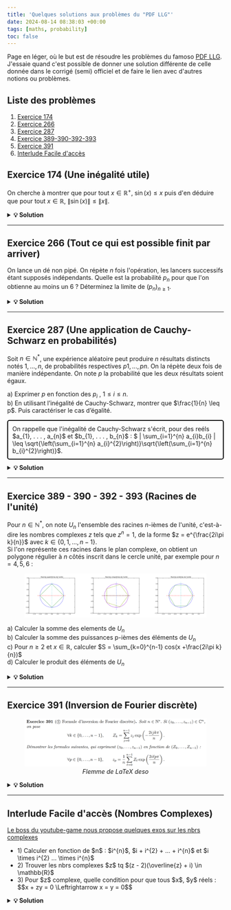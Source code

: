 ```yaml
---
title: 'Quelques solutions aux problèmes du "PDF LLG"'
date: 2024-08-14 08:38:03 +00:00
tags: [maths, probability]
toc: false
---
```

<link rel="stylesheet" href="https://cdn.jsdelivr.net/npm/katex@0.13.18/dist/katex.min.css">
<script defer src="https://cdn.jsdelivr.net/npm/katex@0.13.18/dist/katex.min.js"></script>
<script defer src="https://cdn.jsdelivr.net/npm/katex@0.13.18/dist/contrib/auto-render.min.js"></script>
<script>
  document.addEventListener("DOMContentLoaded", function() {
    renderMathInElement(document.body, {
      delimiters: [
        {left: "$$", right: "$$", display: true},
        {left: "$", right: "$", display: false}
      ]
    });
  });
</script>


Page en léger, où le but est de résoudre les problèmes du famoso [PDF LLG](https://www.louislegrand.fr/wp-content/uploads/2022/01/EXOS-TERMINALE3-3-AVECDESSIN.pdf). J'essaie quand c'est possible de donner une solution différente de celle donnée dans le corrigé (semi) officiel et de faire le lien avec d'autres notions ou problèmes.

## Liste des problèmes

1. [Exercice 174](#exercice-174-une-inégalité-utile)
2. [Exercice 266](#exercice-266-tout-ce-qui-est-possible-finit-par-arriver)
3. [Exercice 287](#exercice-287-une-application-de-cauchy-schwarz-en-probabilités)
4. [Exercice 389-390-392-393](#exercice-389---390---392---393-racines-de-lunité)
5. [Exercice 391](#exercice-391-inversion-de-fourier-discrète)
6. [Interlude Facile d'accès](#interlude-facile-daccès-nombres-complexes)



## Exercice 174 (Une inégalité utile)

On cherche à montrer que pour tout $x \in \mathbb{R}^{+}$, $\sin(x) \leq x$ puis d'en déduire que pour tout $x \in \mathbb{R}$, $\|\sin(x)\| \leq \|x\|$.

<details>
 <summary><strong>💡 Solution</strong></summary>

a) La fonction sinus est bornée par $1$ et $-1$, pour $x$ positif, l'inégalité est donc évidente pour $x \geq 1$, le cas contentieux se situe pour $x \in [0, 1]$.<br>
Dans ce cas-ci, on dérive (on peut le faire etc) deux fois la fonction $f : x \mapsto \sin(x)$, on obtient $f''(x) = -\sin(x) \leq 0$ pour $x \in [0, 1]$, la fonction sinus est donc concave sur cet intervalle et son graphe est en dessous de ses tangentes, en particulier en $x = 0$, dont l'équation de la tangente est $y(0) = f'(0) \times (x - 0) + f(0) = cos(0) \times x + 0 = x$
<br>

On aurait aussi pu étudier la fonction $f : x \mapsto \sin(x) - x$, dont la dérivée sur $\mathbb{R}^{+}$ est $f'(x) = \cos(x) - 1 \leq 0$ car $\cos(x) \leq 1$ pour tout $x \in \mathbb{R}^{+}$, donc $f$ est décroissante sur $\mathbb{R}^{+}$ et $f(x) = \sin(x) - x \leq f(0) = 0$ pour tout $x \in \mathbb{R}^{+}$ donc OK.
<br><br>
b) Si $x$ est positif alors on se ramène au cas précédent, si $x$ est négatif, on a $ \sin(-x) = - sin(x) \leq -x$. Cela se voit aussi graphiquement (par symétrie) : 

<figure style="text-align: center;">
  <img src="/assets/img/maths/sin_x.png" alt="sinx_x">
</figure>

<br><br><strong>Ce que j'ai appris ? </strong><br>

Ce genre d'inégalité peut souvent se faire avec des arguments de convexité/concavité

</details>

<hr>

## Exercice 266 (Tout ce qui est possible finit par arriver)

On lance un dé non pipé. On répète $n$ fois l'opération, les lancers successifs étant supposés indépendants. Quelle est la probabilité $p_n$ pour que l'on obtienne au moins un 6 ? Déterminez la limite de $(p_n)_{n \geq 1}$.

<details>
 <summary><strong>💡 Solution</strong></summary>
On peut considérer l'événement contraire $\overline{A_{k}}$ : "ne pas obtenir 6 lors du k-ième lancer" dont la probabilité est $P(\overline{A_{k}}) = \dfrac{5}{6}$<br>


N'obtenir aucun 6 lors des $n$ lancers est donc l'événement $\overline{A} = \cap_{k=1}^{n} \overline{A_{k}}$ dont la probabilité est, par indépendance des $\overline{A_{k}}$, $P(\overline{A}) = \prod_{k=1}^{n} P(\overline{A_{k}}) = \left(\dfrac{5}{6}\right)^n$<br>


Finalement, la probabilité de l'événement qui nous intéresse $A$ : "obtenir au moins un 6 lors des $n$ lancers" est $p_n = 1 - P(\overline{A}) = 1 - \left(\dfrac{5}{6}\right)^n$, et la limite de $(p_n)_{n \geq 1}$ est donc $1$ (car $\left(\dfrac{5}{6}\right)^n \to 0$).<br>
Tout ce qui est possible finit par arriver !!!

<br><br><strong>Ce que j'ai appris ? </strong><br>

Et voilà, c'était pas bien compliqué. On retiendra que passer au complémentaire est souvent un bon réflexe quand on voit le mot-clé "au moins".

</details>

<hr>


## Exercice 287 (Une application de Cauchy-Schwarz en probabilités)

Soit $n \in \mathbb{N}^*$, une expérience aléatoire peut produire $n$ résultats distincts notés $1, . . . , n$, de probabilités respectives $p1, . . . , pn$. On la répète deux fois de manière indépendante.
On note $p$ la probabilité que les deux résultats soient égaux.

a) Exprimer $p$ en fonction des $p_{i}$ , $1 \leq i \leq n$.<br>
b) En utilisant l’inégalité de Cauchy-Schwarz, montrer que $\frac{1}{n} \leq p$. Puis caractériser le cas d’égalité.<br>

<head>
    <meta charset="UTF-8">
    <meta name="viewport" content="width=device-width, initial-scale=1.0">
    <title>Highlight Text</title>
    <style>
        .highlight-box {
            border: 2px solid #000; /* Border color and thickness */
            padding: 10px; /* Space between the text and the border */
            margin: 10px 0; /* Space above and below the box */
            border-radius: 5px; /* Rounded corners */
        }
    </style>
</head>
<body>
    <div class="highlight-box">
        On rappelle que l'inégalité de Cauchy-Schwarz s'écrit, pour des reéls $a_{1}, . . . , a_{n}$ et $b_{1}, . . . , b_{n}$ : $ | \sum_{i=1}^{n} a_{i}b_{i} | \leq \sqrt{\left(\sum_{i=1}^{n} a_{i}^{2}\right)}\sqrt{\left(\sum_{i=1}^{n} b_{i}^{2}\right)}$.
    </div>
</body>

<details>
 <summary><strong>💡 Solution</strong></summary>
a) Pour que les deux résultats soient égaux, il faut que le premier résultat soit $i$ et le deuxième aussi, donc en sommant sur chaque possibilité, $p = \sum_{i=1}^{n} p_{i}^{2}$<br>   
b) Si l'on considère la somme $\sum_{i=1}^{n} \frac{p_{i}}{\sqrt{n}}$, on peut appliquer l'inégalité de Cauchy-Schwarz avec $a_{i} = p_{i}$ et $b_{i} = \frac{1}{\sqrt{n}}$.<br>
Ce qui nous donne, en passant au carré, $\left(\sum_{i=1}^{n} p_{i} \frac{1}{\sqrt{n}}\right)^{2} \leq \left(\sum_{i=1}^{n} p_{i}^{2}\right)\left(\sum_{i=1}^{n} \frac{1}{\sqrt{n}}^{2}\right)$<br>
Or, par a) $\sum_{i=1}^{n} p_{i}^{2} = p$ et $\sum_{i=1}^{n} (\frac{1}{\sqrt{n}})^{2} = \sum_{i=1}^{n} \frac{1}{n} = n \times \frac{1}{n} = 1$, donc $\left(\sum_{i=1}^{n} p_{i} \frac{1}{\sqrt{n}}\right)^{2} \leq p$.<br>
Le membre de gauche peut se simplifier : $\frac{1}{n} (\sum_{i=1}^{n} p_{i})^{2} = \frac{1}{n}$ car $\sum_{i=1}^{n} p_{i} = 1$.
On a donc bien $\frac{1}{n} \leq p$.<br><br>

Il y a égalité si et seulement il existe $\lambda \in \mathbb{R}$ tel que $\forall i \in \{1, ..., n\}, p_{i} = \lambda \times \frac{1}{\sqrt{n}}$. On se doute bien que seul le cas possible est $p_{i} = \frac{1}{n}$. Un rapide calcul montre que c'est bien le cas.


<br><br><strong>Ce que j'ai appris ? </strong><br>
- Bien se rappeler de l'inégalité de Cauchy-Schwarz, elle est souvent utile en probabilités, un peu d'astuce pour faire apparaitre le $\frac{1}{n}$ et c'est bon.
</details>

<hr>

## Exercice 389 - 390 - 392 - 393 (Racines de l'unité)

Pour $n \in \mathbb{N}^{*}$, on note $U_{n}$ l'ensemble des racines $n$-ièmes de l'unité, c'est-à-dire les nombres complexes $z$ tels que $z^{n} = 1$, de la forme $z = e^{\frac{2i\pi k}{n}}$ avec $k \in \{0, 1, . . . , n-1\}$.<br>
Si l'on représente ces racines dans le plan complexe, on obtient un polygone régulier à $n$ côtés inscrit dans le cercle unité, par exemple pour $n = 4, 5, 6$ :

<figure style="text-align: center;">
  <img src="/assets/img/maths/racines_unites.png" alt="r">
</figure>


a) Calculer la somme des elements de $U_{n}$ <br>
b) Calculer la somme des puissances p-ièmes des éléments de $U_{n}$ <br>
c) Pour $n \geq 2$ et $x \in \mathbb{R}$, calculer $S = \sum_{k=0}^{n-1} cos(x +\frac{2i\pi k}{n})$ <br> 
d) Calculer le produit des éléments de $U_{n}$ <br>

<details>
 <summary><strong>💡 Solution</strong></summary>
a) Si $n = 1$, $U_{1} = \{1\}$ (une seule racine de l'unité...). Sinon, la somme des éléments de $U_{n}$ est $\sum_{k=0}^{n-1} e^{\frac{2i\pi k}{n}} = \sum_{k=0}^{n-1} (e^{\frac{2i\pi}{n}})^{k}$, on reconnaît la somme d'une suite géométrique de raison $q = e^{\frac{2i\pi}{n}}$ et de premier terme $1$, dont la somme est $\dfrac{1 - q^{n}}{1 - q} = 0$ car $q^{n} = e^{2 i \pi} = 1$. Cela se voit d'ailleurs graphiquement, les racines de l'unité sont les sommets d'un polygone régulier, donc par symétrie, la somme des racines est nulle (les vecteurs "s'annulant").<br>  <br> 
b) On suppose que $n > 1$ et p non nul, on a deux cas. Si $n$ divise $p$, c'est-à-dire si $p = n \times m$ pour un certain $m \in \mathbb{N}^{*}$, alors la somme est $$\sum_{k=0}^{n-1} e^{\frac{2i\pi k p}{n}} = \sum_{k=0}^{n-1} e^{\frac{2i\pi k m n}{n}} = \sum_{k=0}^{n-1} (e^{2i\pi})^{km} = n$$ Sinon, la somme est nulle par le même raisonnement qu'en a).<br>
En fait si n divise p, on s'en convainc facilement, par exemple pour $p = 6$ et $n = 3$ (ici $U_{3} = {1, j, j^2}$), si on prends $j$, on a $j^{6} = (j^{3})^{2}$ et par definition de $j$, $j^{3} = 1$... Bref. <br>
c) On pourrait uniquement utiliser des arguments de trigonométrie : 
$$\sum_{k=0}^{n-1} cos(x +\frac{2\pi k}{n}) = \sum_{k=0}^{n-1} cos(x)cos(\frac{2\pi k}{n}) - sin(x)sin(\frac{2\pi k}{n}) = cos(x) \sum_{k=0}^{n-1} cos(\frac{2\pi k}{n}) - sin(x) \sum_{k=0}^{n-1} sin(\frac{2\pi k}{n}) = cos(x) \times 0 - sin(x) \times 0 = 0$$ (En reconnaissant une somme télescopique, <a href="https://math.stackexchange.com/questions/1530598/how-to-prove-sum-k-1n-cos-frac2-pi-kn-0-for-any-n1"> calcul complet ici</a>).<br>
Mais on peut aussi remarquer que notre somme vaut : $$S = \sum_{k=0}^{n-1} \Re(e^{i(x +\frac{2\pi k}{n})}) = \Re(\sum_{k=0}^{n-1} e^{i(x +\frac{2\pi k}{n})}) = \Re(e^{ix} \sum_{k=0}^{n-1} e^{i\frac{2\pi k}{n}}) = \Re(e^{ix} \times 0) = 0$$ (car la somme des racines de l'unité est nulle cf q d'avant + linéarité de la partie réelle).<br>
d) Le produit est donné par $\prod_{k=0}^{n-1} e^{\frac{2i\pi k}{n}} = e^{\sum_{k=0}^{n-1} \frac{2i\pi k}{n}} = (e^{i \pi})^{n - 1} = (-1)^{n-1}$<br>
On verifie bien que pour $n = 2$, $U_{2} = \{-1, 1\}$, le produit est $-1$ et pour $n = 3$, $U_{3} = \{1, j, j^{2}\}$, le produit est $1$.


<br><br><strong>Ce que j'ai appris ? </strong><br>
Ne pas oublier les cas particuliers, ici $n = 1$ et $p | n$... + Passer aux complexes pour simplifier les calculs puis prendre la partie réelle etc bon réflexe.
</details>

<hr>

## Exercice 391 (Inversion de Fourier discrète)

<figure style="text-align: center;">
  <img src="/assets/img/maths/391.png" alt="r">
  <figcaption style="font-style: italic;">Flemme de LaTeX deso</figcaption>
</figure>

<details>
 <summary><strong>💡 Solution</strong></summary>
Pas 36 solutions pour ce genre d'exercice, on plug la première formule dans la seconde et on regarde ce que ça donne. On a des choses qui ressemblent à des sommes de (puissances de) racines de l'unité, on se doute bien que l'on va devoir utiliser l'exercice précédent pour simplifier le bousin.
<br>
Le cas $n = 1$ se vérifie facilement, on considère ainsi $n > 1$ et $l$, $p$ $\in \{0, ..., n-1\}$ :

$$
\begin{align}
Z_{l} e{^\frac{2 i \pi l p}{n}} = \sum_{j=0}^{n-1}z_{j}e{^\frac{-2 i \pi j l}{n}}e{^\frac{2 i \pi l p}{n}}
& = \sum_{j=0}^{n-1}z_{j}e{^\frac{2 i \pi l (p-j)}{n}}
\end{align}
$$

On injecte $(1)$ dans la seconde formule, ce qui donne :

$$\frac{1}{n} \sum_{l=0}^{n-1}Z_{l} e{^\frac{2 i \pi l p}{n}} = \frac{1}{n} \sum_{l=0}^{n-1} \sum_{j=0}^{n-1}z_{j}e{^\frac{2 i \pi l (p-j)}{n}}$$

On échange les sommes (on peut le faire car les sommes sont finies) et on réarrange un peu les termes :

$$\frac{1}{n} \sum_{l=0}^{n-1}Z_{l} e{^\frac{2 i \pi l p}{n}} = \frac{1}{n} \sum_{j=0}^{n-1}z_{j} \sum_{l=0}^{n-1} (e{^\frac{2 i \pi l}{n}})^{(p-j)}$$

Maintenant, si on prends un peu de recul, on voit que l'on additionne les $z_{j}$ pondérés par des coefficients qui ne sont rien d'autre que des sommes de racines de l'unité à la puissance $p-j$. <br>On peut utiliser l'exercice precedent pour calculer ces sommes, on a quelques cas à traiter :
<ul>
<li>$n = 1$, que l'on a déjà traité.</li>
<li>$n | p-j$, c'est-à-dire si $p-j = n \times m$ pour un certain $m \in \mathbb{N}^{*}$, alors la somme vaudrait $n$, ce qui est impossible car $p \leq n-1$ et $j \leq n-1$ donc $p-j \leq n-1$.</li>
<li>$j = p$, la somme vaut $n$ car $\sum e^{0}$...</li>
<li>Sinon, la somme vaut $0$ par le même raisonnement que l'exercice précédent.</li>
</ul>
<br>
En résumé, tous les coefficients devant les $z_{j}$ sont nuls sauf celui pour lequel $j = p$, et on a bien :
$$\frac{1}{n} \sum_{l=0}^{n-1}Z_{l} e{^\frac{2 i \pi l p}{n}} = \frac{1}{n}(0 + n \times z_{p}) = z_{p}$$ ce qui montre la formule d'inversion de Fourier (discrète).

<br><br><strong>Ce que j'ai appris ? </strong><br>
<ul>
<li>Ne pas avoir peur de se lancer dans des calculs qui ont l'air compliqués à première vue, souvent on peut simplifier les choses en utilisant les bonnes propriétés.</li>
<li>Faudrait que je relise un peu sur la DFT et la FFT, <a href="https://brianmcfee.net/dstbook-site/content/ch07-inverse-dft/Sinusoid.html">ptet ce site qui a l'air bien</a></li>
</ul>
</details>

<hr>

## Interlude Facile d'accès (Nombres Complexes)

<a href="https://youtu.be/_iRQ4_HezGY">Le boss du youtube-game nous propose quelques exos sur les nbrs complexes</a>
<ul>
<li>1) Calculer en fonction de $n$ : $i^{n}$, $i + i^{2} + ... + i^{n}$ et $i \times i^{2} ... \times i^{n}$</li>
<li>2) Trouver les nbrs complexes $z$ tq $(z - 2)(\overline{z} + i) \in \mathbb{R}$</li>
<li>3) Pour $z$ complexe, quelle condition pour que tous $x$, $y$ réels :  $$x + zy = 0 \Leftrightarrow x = y = 0$$</li>
</ul>

<details>
 <summary><strong>💡 Solution</strong></summary>

1) On sait que $i^{n}$ a un cycle de longueur 4 :  $i, -1, -i, 1, i....$ donc $i^{n} = i^{r}$ avec $r$ le reste de la division eucl de $n$ par $4$. Formule compacte pour $n = 2k$ pair, $i^{n} = (-1)^{k}$ sinon pour $n = 2k + 1$ impair, $i^{n} = i \times (-1)^{k}$.<br>
On a simplement $$\prod_{k=1}^{n} i^{k} = i^{\sum_{k=1}^{n}k} = i^{\frac{n(n + 1)}{2}}$$ On se ramène au cas $i^n$ en regardant le reste de la div eucl de $\frac{n(n + 1)}{2}$ par $4$ <br>
Pour la somme $$\sum_{k=1}^{n} i^{k}$$ On reconnait une suite geo de raison $i$ donc $$\sum_{k=1}^{n} i^{k} = i \times \frac{1 - i^{n}}{1 - i}$$ C'est un bon reflexe de multiplier par le conjugué pour virer $i$ au dénominateur ce qui nous donne $$\sum_{k=1}^{n} i^{k} = \frac{i - 1}{2} \times (1 - i^{n})$$. On calcule la somme suivant le cycle de $i^{n}$ cf ci-dessus
2) On calcule $(z - 2)(\overline{z} + i) = z\overline{z} + iz - 2\overline{z} - 2i = |z|^{2} + i(z - 2) - 2\overline{z} = |z|^{2} - 2a - b + i(a - 2 +2b)$ ($z = a + ib$...). Ce nombre est réel ssi sa partie imaginaire est nulle, c'est-à-dire $a - 2 + 2b = 0 \Leftrightarrow b = 1 - \frac{a}{2}$. La droite d'eq $y = 1 - \frac{x}{2}$ est solution.
3) Soit $z \in \mathbb{C}$, il s'écrit ainsi $z = a + ib$ avec $a,b$ réels. On a donc $$x + zy = x + (a + ib)y = (x + ay) + i(by)$$ Si  $z \in \mathbb{R}$ c'est-à-dire $b = 0$ alors $$x + zy = 0 \Leftrightarrow x + ay = 0$$ On a par ex $a = \frac{-x}{y}$ solution avec $y$ non nul. 
Réciproquement si $z$ n'est pas réel, alors $$x + zy = 0 \Leftrightarrow (x + ay) + i(by) = 0$$ En identifiant partie réelle et imaginaire on a bien $x = y = 0$. Rédaction un peu degueue mais on voit bien que graphiquement si on a un nombre complexe qui n'est pas sur la droite des réels, la seule transformation affine qui le ramènerait sur cette droite est $z \times 0 + 0$..

<br><br><strong>Ce que j'ai appris ? </strong><br>

- Garder en tête le cycle des puissances de $i$ + tjrs identifier partie réelle et imaginaire pour les exos sur les nbrs complexes + $z\overline{z} = |z|^{2}$

</details>
